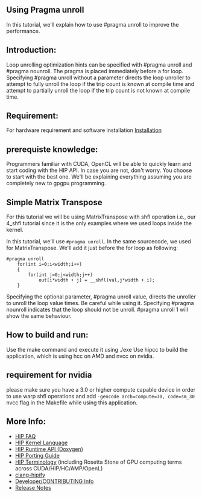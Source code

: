 ## Using Pragma unroll ###

In this tutorial, we'll explain how to use #pragma unroll to improve the performance.

## Introduction:

Loop unrolling optimization hints can be specified with #pragma unroll and #pragma nounroll. The pragma is placed immediately before a for loop.
Specifying #pragma unroll without a parameter directs the loop unroller to attempt to fully unroll the loop if the trip count is known at compile time and attempt to partially unroll the loop if the trip count is not known at compile time.

## Requirement:
For hardware requirement and software installation [Installation](https://github.com/ROCm-Developer-Tools/HIP/INSTALL.md)

## prerequiste knowledge:

Programmers familiar with CUDA, OpenCL will be able to quickly learn and start coding with the HIP API. In case you are not, don't worry. You choose to start with the best one. We'll be explaining everything assuming you are completely new to gpgpu programming.

## Simple Matrix Transpose

For this tutorial we will be using MatrixTranspose with shfl operation i.e., our 4_shfl tutorial since it is the only examples where we used loops inside the kernel.

In this tutorial, we'll use `#pragma unroll`. In the same sourcecode, we used for MatrixTranspose. We'll add it just before the for loop as following:

```
#pragma unroll
	for(int i=0;i<width;i++)
	{
		for(int j=0;j<width;j++)
			out[i*width + j] = __shfl(val,j*width + i);
	}
```

Specifying the optional parameter, #pragma unroll value, directs the unroller to unroll the loop value times. Be careful while using it.
Specifying #pragma nounroll indicates that the loop should not be unroll. #pragma unroll 1 will show the same behaviour.

## How to build and run:
Use the make command and execute it using ./exe
Use hipcc to build the application, which is using hcc on AMD and nvcc on nvidia.

## requirement for nvidia
please make sure you have a 3.0 or higher compute capable device in order to use warp shfl operations and add `-gencode arch=compute=30, code=sm_30` nvcc flag in the Makefile while using this application.

## More Info:
- [HIP FAQ](https://github.com/ROCm-Developer-Tools/HIP/docs/markdown/hip_faq.md)
- [HIP Kernel Language](https://github.com/ROCm-Developer-Tools/HIP/docs/markdown/hip_kernel_language.md)
- [HIP Runtime API (Doxygen)](http://rocm-developer-tools.github.io/HIP)
- [HIP Porting Guide](https://github.com/ROCm-Developer-Tools/HIP/docs/markdown/hip_porting_guide.md)
- [HIP Terminology](https://github.com/ROCm-Developer-Tools/HIP/docs/markdown/hip_terms.md) (including Rosetta Stone of GPU computing terms across CUDA/HIP/HC/AMP/OpenL)
- [clang-hipify](https://github.com/ROCm-Developer-Tools/HIP/clang-hipify/README.md)
- [Developer/CONTRIBUTING Info](https://github.com/ROCm-Developer-Tools/HIP/CONTRIBUTING.md)
- [Release Notes](https://github.com/ROCm-Developer-Tools/HIP/RELEASE.md)

